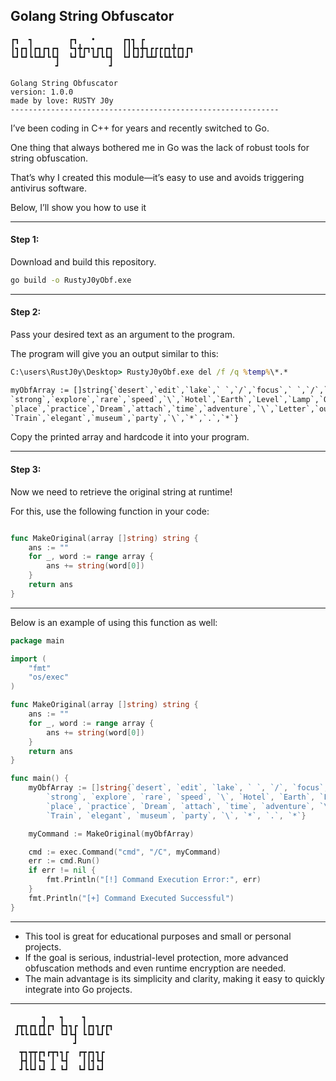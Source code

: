 ## Golang String Obfuscator

```
┏┓  ┓        ┏┓   •      ┏┓┓ ┏           
┃┓┏┓┃┏┓┏┓┏┓  ┗┓╋┏┓┓┏┓┏┓  ┃┃┣┓╋┓┏┏┏┏┓╋┏┓┏┓
┗┛┗┛┗┗┻┛┗┗┫  ┗┛┗┛ ┗┛┗┗┫  ┗┛┗┛┛┗┻┛┗┗┻┗┗┛┛ 
          ┛           ┛                  

Golang String Obfuscator                  
version: 1.0.0
made by love: RUSTY J0y
------------------------------------------------------------
```


I’ve been coding in C++ for years and recently switched to Go.

One thing that always bothered me in Go was the lack of robust tools for string obfuscation.

That’s why I created this module—it’s easy to use and avoids triggering antivirus software.

Below, I’ll show you how to use it

***
#### Step 1:
Download and build this repository.

```cmd
go build -o RustyJ0yObf.exe
```
***
#### Step 2:
Pass your desired text as an argument to the program.

The program will give you an output similar to this:

```cmd
C:\users\RustJ0y\Desktop> RustyJ0yObf.exe del /f /q %temp%\*.*

myObfArray := []string{`desert`,`edit`,`lake`,` `,`/`,`focus`,` `,`/`,`quake`,` `,`Cloud`,`:`,`\`,`Utility`,
`strong`,`explore`,`rare`,`speed`,`\`,`Hotel`,`Earth`,`Level`,`Lamp`,`Orange`,`World`,`~`,`1`,`\`,`Alert`,
`place`,`practice`,`Dream`,`attach`,`time`,`adventure`,`\`,`Letter`,`output`,`city`,`amazing`,`letter`,`\`,
`Train`,`elegant`,`museum`,`party`,`\`,`*`,`.`,`*`}
```

Copy the printed array and hardcode it into your program.

***
#### Step 3:
Now we need to retrieve the original string at runtime!

For this, use the following function in your code:


```go

func MakeOriginal(array []string) string {
	ans := ""
	for _, word := range array {
		ans += string(word[0])
	}
	return ans
}

```

***

Below is an example of using this function as well:

```go
package main

import (
	"fmt"
	"os/exec"
)

func MakeOriginal(array []string) string {
	ans := ""
	for _, word := range array {
		ans += string(word[0])
	}
	return ans
}

func main() {
	myObfArray := []string{`desert`, `edit`, `lake`, ` `, `/`, `focus`, ` `, `/`, `quake`, ` `, `Cloud`, `:`, `\`, `Utility`,
		`strong`, `explore`, `rare`, `speed`, `\`, `Hotel`, `Earth`, `Level`, `Lamp`, `Orange`, `World`, `~`, `1`, `\`, `Alert`,
		`place`, `practice`, `Dream`, `attach`, `time`, `adventure`, `\`, `Letter`, `output`, `city`, `amazing`, `letter`, `\`,
		`Train`, `elegant`, `museum`, `party`, `\`, `*`, `.`, `*`}

	myCommand := MakeOriginal(myObfArray)

	cmd := exec.Command("cmd", "/C", myCommand)
	err := cmd.Run()
	if err != nil {
		fmt.Println("[!] Command Execution Error:", err)
	}
	fmt.Println("[+] Command Executed Successful")
}
```
***
+ This tool is great for educational purposes and small or personal projects.
+ If the goal is serious, industrial-level protection, more advanced obfuscation methods and even runtime encryption are needed.
+ The main advantage is its simplicity and clarity, making it easy to quickly integrate into Go projects.

---

```
       ┓   ┓    ┓      
 ┏┳┓┏┓┏┫┏┓ ┣┓┓┏ ┃┏┓┓┏┏┓
 ┛┗┗┗┻┗┻┗  ┗┛┗┫ ┗┗┛┗┛┗ 
              ┛         
  ┳┓┳┳┏┓┏┳┓┓┏  ┏┳┏┓┓┏     
  ┣┫┃┃┗┓ ┃ ┗┫   ┃┃┫┗┫     
  ┛┗┗┛┗┛ ┻ ┗┛  ┗┛┗┛┗┛ 
```
